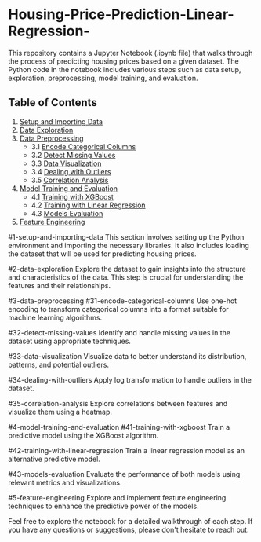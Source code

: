 # Housing-Price-Prediction-Linear-Regression-
This repository contains a Jupyter Notebook (.ipynb file) that walks through the process of predicting housing prices based on a given dataset. The Python code in the notebook includes various steps such as data setup, exploration, preprocessing, model training, and evaluation.

## Table of Contents

1. [Setup and Importing Data](#1-setup-and-importing-data)
2. [Data Exploration](#2-data-exploration)
3. [Data Preprocessing](#3-data-preprocessing)
   - 3.1 [Encode Categorical Columns](#31-encode-categorical-columns)
   - 3.2 [Detect Missing Values](#32-detect-missing-values)
   - 3.3 [Data Visualization](#33-data-visualization)
   - 3.4 [Dealing with Outliers](#34-dealing-with-outliers)
   - 3.5 [Correlation Analysis](#35-correlation-analysis)
4. [Model Training and Evaluation](#4-model-training-and-evaluation)
   - 4.1 [Training with XGBoost](#41-training-with-xgboost)
   - 4.2 [Training with Linear Regression](#42-training-with-linear-regression)
   - 4.3 [Models Evaluation](#43-models-evaluation)
5. [Feature Engineering](#5-feature-engineering)
   
#1-setup-and-importing-data
This section involves setting up the Python environment and importing the necessary libraries. It also includes loading the dataset that will be used for predicting housing prices.

#2-data-exploration
Explore the dataset to gain insights into the structure and characteristics of the data. This step is crucial for understanding the features and their relationships.

#3-data-preprocessing
#31-encode-categorical-columns
Use one-hot encoding to transform categorical columns into a format suitable for machine learning algorithms.

#32-detect-missing-values
Identify and handle missing values in the dataset using appropriate techniques.

#33-data-visualization
Visualize data to better understand its distribution, patterns, and potential outliers.

#34-dealing-with-outliers
Apply log transformation to handle outliers in the dataset.

#35-correlation-analysis
Explore correlations between features and visualize them using a heatmap.

#4-model-training-and-evaluation
#41-training-with-xgboost
Train a predictive model using the XGBoost algorithm.

#42-training-with-linear-regression
Train a linear regression model as an alternative predictive model.

#43-models-evaluation
Evaluate the performance of both models using relevant metrics and visualizations.

#5-feature-engineering
Explore and implement feature engineering techniques to enhance the predictive power of the models.

Feel free to explore the notebook for a detailed walkthrough of each step. If you have any questions or suggestions, please don't hesitate to reach out.
